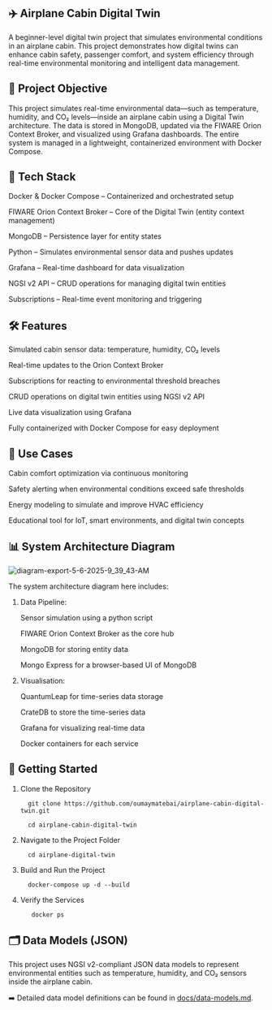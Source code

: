 ✈️ Airplane Cabin Digital Twin
-
A beginner-level digital twin project that simulates environmental conditions in an airplane cabin. This project demonstrates how digital twins can enhance cabin safety, passenger comfort, and system efficiency through real-time environmental monitoring and intelligent data management.


🎯 Project Objective
-
This project simulates real-time environmental data—such as temperature, humidity, and CO₂ levels—inside an airplane cabin using a Digital Twin architecture. The data is stored in MongoDB, updated via the FIWARE Orion Context Broker, and visualized using Grafana dashboards. The entire system is managed in a lightweight, containerized environment with Docker Compose.


🧰 Tech Stack
-
Docker & Docker Compose – Containerized and orchestrated setup
      
FIWARE Orion Context Broker – Core of the Digital Twin (entity context management)
      
MongoDB – Persistence layer for entity states
      
Python – Simulates environmental sensor data and pushes updates
      
Grafana – Real-time dashboard for data visualization
      
NGSI v2 API – CRUD operations for managing digital twin entities
      
Subscriptions – Real-time event monitoring and triggering


🛠️ Features
-
Simulated cabin sensor data: temperature, humidity, CO₂ levels
      
Real-time updates to the Orion Context Broker
      
Subscriptions for reacting to environmental threshold breaches
      
CRUD operations on digital twin entities using NGSI v2 API
      
Live data visualization using Grafana
      
Fully containerized with Docker Compose for easy deployment


🧪 Use Cases
-
Cabin comfort optimization via continuous monitoring
      
Safety alerting when environmental conditions exceed safe thresholds
      
Energy modeling to simulate and improve HVAC efficiency
      
Educational tool for IoT, smart environments, and digital twin concepts


📊 System Architecture Diagram
-


![diagram-export-5-6-2025-9_39_43-AM](https://github.com/user-attachments/assets/28ed6e54-ab1a-443d-bdb7-9b4129c6bf0c)


The system architecture diagram here includes:

1. Data Pipeline:
   
   Sensor simulation using a python script
           
   FIWARE Orion Context Broker as the core hub
           
   MongoDB for storing entity data
           
   Mongo Express for a browser-based UI of MongoDB

2. Visualisation:

   QuantumLeap for time-series data storage 
           
   CrateDB to store the time-series data
           
   Grafana for visualizing real-time data
           
   Docker containers for each service


🚀 Getting Started
-

  1. Clone the Repository
  
           git clone https://github.com/oumaymatebai/airplane-cabin-digital-twin.git
           
           cd airplane-cabin-digital-twin
  
  2. Navigate to the Project Folder
  
           cd airplane-digital-twin

  3. Build and Run the Project

           docker-compose up -d --build

 4. Verify the Services

           docker ps


🗂️ Data Models (JSON)
-

This project uses NGSI v2-compliant JSON data models to represent environmental entities such as temperature, humidity, and CO₂ sensors inside the airplane cabin. 

➡️ Detailed data model definitions can be found in [docs/data-models.md](./docs/data-models.md).


